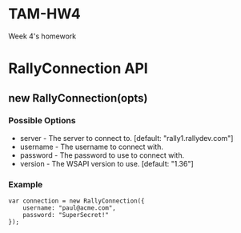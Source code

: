 TAM-HW4
=======

Week 4's homework

RallyConnection API
===================

## new RallyConnection(opts)

### Possible Options

 * server - The server to connect to. [default: "rally1.rallydev.com"]
 * username - The username to connect with.
 * password - The password to use to connect with.
 * version - The WSAPI version to use. [default: "1.36"]

### Example

	var connection = new RallyConnection({
		username: "paul@acme.com",
		password: "SuperSecret!"
	});


